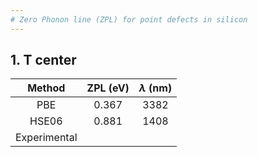 ```yaml
---
# Zero Phonon line (ZPL) for point defects in silicon
---
```


## 1. T center
| Method        | ZPL (eV)      | $\lambda$ (nm)        |
| :-----------: |:-------------:|:---------------------:|
| PBE           | 0.367         |  3382                 |
| HSE06         | 0.881         |  1408                 | 
| Experimental  |               |                       |
